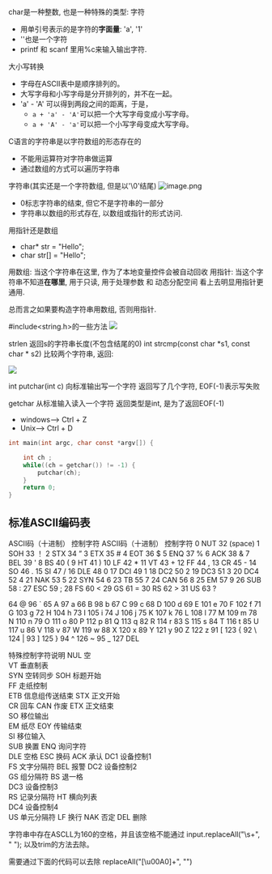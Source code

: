 char是一种整数, 也是一种特殊的类型: 字符
* 用单引号表示的是字符的**字面量**: 'a', '1'
* ''也是一个字符
* printf 和 scanf 里用%c来输入输出字符.

大小写转换
* 字母在ASCII表中是顺序排列的。
* 大写字母和小写字母是分开排列的，并不在一起。
* 'a' - 'A' 可以得到两段之间的距离，于是，
  + `a + 'a' - 'A'`可以把一个大写字母变成小写字母。
  + `a + 'A' - 'a'`可以把一个小写字母变成大写字母。


C语言的字符串是以字符数组的形态存在的
* 不能用运算符对字符串做运算
* 通过数组的方式可以遍历字符串

字符串(其实还是一个字符数组, 但是以'\0'结尾)
![image.png](https://upload-images.jianshu.io/upload_images/1662509-39eda191c163fb99.png?imageMogr2/auto-orient/strip%7CimageView2/2/w/1240)
* 0标志字符串的结束, 但它不是字符串的一部分
* 字符串以数组的形式存在, 以数组或指针的形式访问.


用指针还是数组
* char* str = "Hello";
* char str[] = "Hello";

用数组: 当这个字符串在这里, 作为了本地变量控件会被自动回收
用指针: 当这个字符串不知道**在哪里**, 用于只读, 用于处理参数 和 动态分配空间
看上去明显用指针更通用.

总而言之如果要构造字符串用数组, 否则用指针.

\#include<string.h>的一些方法
![](https://upload-images.jianshu.io/upload_images/1662509-c340f419c1f36bf1.png?imageMogr2/auto-orient/strip%7CimageView2/2/w/1240)

strlen 返回s的字符串长度(不包含结尾的0)
int strcmp(const char *s1, const char * s2) 比较两个字符串, 返回: 


![](https://upload-images.jianshu.io/upload_images/1662509-b898d8ce2f02d1f4.png?imageMogr2/auto-orient/strip%7CimageView2/2/w/1240)

int putchar(int c)
向标准输出写一个字符
返回写了几个字符, EOF(-1)表示写失败

getchar
从标准输入读入一个字符
返回类型是int, 是为了返回EOF(-1)
  * windows--> Ctrl + Z
  * Unix--> Ctrl + D

```c
int main(int argc, char const *argv[]) {

    int ch ;
    while((ch = getchar()) != -1) {
        putchar(ch);
    }
    return 0;
}
```

## 标准ASCII编码表

ASCII码（十进制）	控制字符	ASCII码（十进制）	控制字符
0	NUT	32	(space)
1	SOH	33	！
2	STX	34	”
3	ETX	35	#
4	EOT	36	$
5	ENQ	37	%
6	ACK	38	&
7	BEL	39	'
8	BS	40	(
9	HT	41	)
10	LF	42	*
11	VT	43	+
12	FF	44	,
13	CR	45	-
14	SO	46	.
15	SI	47	/
16	DLE	48	0
17	DCI	49	1
18	DC2	50	2
19	DC3	51	3
20	DC4	52	4
21	NAK	53	5
22	SYN	54	6
23	TB	55	7
24	CAN	56	8
25	EM	57	9
26	SUB	58	:
27	ESC	59	;
28	FS	60	<
29	GS	61	=
30	RS	62	>
31	US	63	?

64	@	96	`
65	A	97	a
66	B	98	b
67	C	99	c
68	D	100	d
69	E	101	e
70	F	102	f
71	G	103	g
72	H	104	h
73	I	105	i
74	J	106	j
75	K	107	k
76	L	108	l
77	M	109	m
78	N	110	n
79	O	111	o
80	P	112	p
81	Q	113	q
82	R	114	r
83	S	115	s
84	T	116	t
85	U	117	u
86	V	118	v
87	W	119	w
88	X	120	x
89	Y	121	y
90	Z	122	z
91	[	123	{
92	\	124	|
93	]	125	}
94	^	126	~
95	_	127	DEL

特殊控制字符说明
NUL  空	
VT   垂直制表	
SYN  空转同步
SOH  标题开始	
FF   走纸控制	
ETB  信息组传送结束
STX  正文开始	
CR   回车	
CAN  作废
ETX  正文结束	
SO   移位输出	
EM   纸尽
EOY  传输结束	
SI   移位输入	
SUB  换置
ENQ  询问字符	
DLE  空格	
ESC  换码
ACK  承认	
DC1  设备控制1	
FS   文字分隔符
BEL  报警	
DC2  设备控制2	
GS   组分隔符
BS   退一格	
DC3  设备控制3	
RS   记录分隔符
HT   横向列表	
DC4  设备控制4	
US   单元分隔符
LF   换行	
NAK  否定	
DEL  删除

字符串中存在ASCLL为160的空格，并且该空格不能通过
input.replaceAll("\\s+", " ");
以及trim的方法去除。

需要通过下面的代码可以去除
replaceAll("[\\u00A0]+", "")
